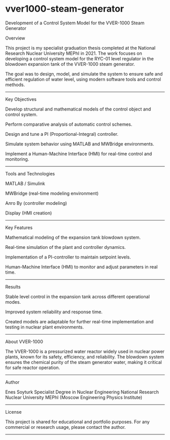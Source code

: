 # vver1000-steam-generator
Development of a Control System Model for the VVER-1000 Steam Generator

Overview

This project is my specialist graduation thesis completed at the National Research Nuclear University MEPhI in 2021.
The work focuses on developing a control system model for the RYC-01 level regulator in the blowdown expansion tank of the VVER-1000 steam generator.

The goal was to design, model, and simulate the system to ensure safe and efficient regulation of water level, using modern software tools and control methods.

---

Key Objectives

Develop structural and mathematical models of the control object and control system.

Perform comparative analysis of automatic control schemes.

Design and tune a PI (Proportional-Integral) controller.

Simulate system behavior using MATLAB and MWBridge environments.

Implement a Human-Machine Interface (HMI) for real-time control and monitoring.

---

Tools and Technologies

MATLAB / Simulink

MWBridge (real-time modeling environment)

Алго Ву (controller modeling)

Display (HMI creation)

---

Key Features

Mathematical modeling of the expansion tank blowdown system.

Real-time simulation of the plant and controller dynamics.

Implementation of a PI-controller to maintain setpoint levels.

Human-Machine Interface (HMI) to monitor and adjust parameters in real time.

---

Results

Stable level control in the expansion tank across different operational modes.

Improved system reliability and response time.

Created models are adaptable for further real-time implementation and testing in nuclear plant environments.

---

About VVER-1000

The VVER-1000 is a pressurized water reactor widely used in nuclear power plants, known for its safety, efficiency, and reliability. The blowdown system ensures the chemical purity of the steam generator water, making it critical for safe reactor operation.

---

Author

Enes Soyturk
Specialist Degree in Nuclear Engineering
National Research Nuclear University MEPhI
(Moscow Engineering Physics Institute)

---

License

This project is shared for educational and portfolio purposes.
For any commercial or research usage, please contact the author.


---
 
